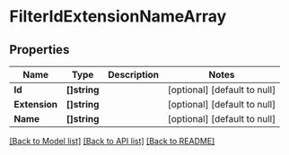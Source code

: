 # FilterIdExtensionNameArray

## Properties
Name | Type | Description | Notes
------------ | ------------- | ------------- | -------------
**Id** | **[]string** |  | [optional] [default to null]
**Extension** | **[]string** |  | [optional] [default to null]
**Name** | **[]string** |  | [optional] [default to null]

[[Back to Model list]](../README.md#documentation-for-models) [[Back to API list]](../README.md#documentation-for-api-endpoints) [[Back to README]](../README.md)


